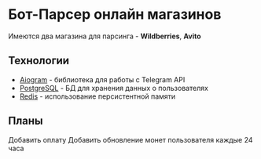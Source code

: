 # Бот-Парсер онлайн магазинов

Имеются два магазина для парсинга - **Wildberries**, **Avito**

## Технологии

+ [Aiogram](https://docs.aiogram.dev/en/latest/) - библиотека для работы с Telegram API
+ [PostgreSQL](https://www.postgresql.org/) - БД для хранения данных о пользователях
+ [Redis](https://redis.io/) - использование персистентной памяти

## Планы

Добавить оплату 
Добавить обновление монет пользователя каждые 24 часа


